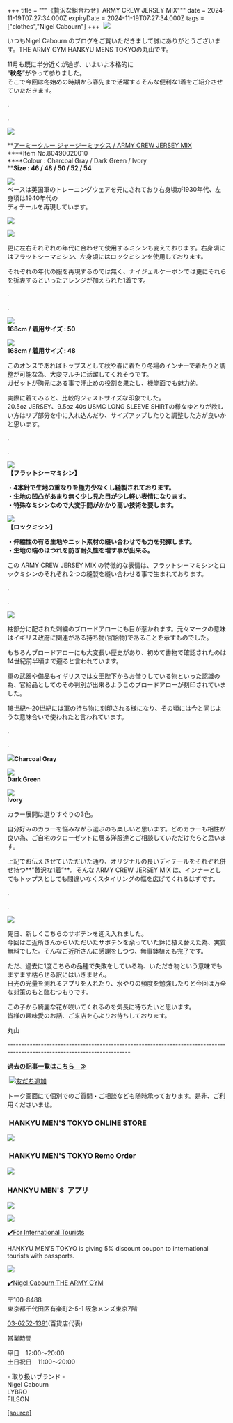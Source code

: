 +++
title = """《贅沢な組合わせ》ARMY CREW JERSEY MIX"""
date = 2024-11-19T07:27:34.000Z
expiryDate = 2024-11-19T07:27:34.000Z
tags = ["clothes","Nigel Cabourn"]
+++
 ![](https://cdn.shopify.com/s/files/1/0094/9295/5196/files/IMG_5545_035075db-39e3-4a49-a6b7-c877e5d81842_480x480.jpg?v=1731487644)

いつもNigel Cabourn のブログをご覧いただきまして誠にありがとうございます。THE ARMY GYM HANKYU MENS TOKYOの丸山です。

11月も既に半分近くが過ぎ、いよいよ本格的に  
“**秋冬**”がやって参りました。  
そこで今回は冬始めの時期から春先まで活躍するそんな便利な1着をご紹介させていただきます。

.

.

![](https://cdn.shopify.com/s/files/1/0094/9295/5196/files/0CA14129-F952-4B94-BDDF-6C42419F407E_480x480.jpg?v=1731920850)

**[アーミークルー ジャージーミックス / ARMY CREW JERSEY MIX](https://web.hh-online.jp/hankyu-mens/goods/index.html?ggcd=M2370048)  
****Item No.80490020010  
****Colour : Charcoal Gray / Dark Green / Ivory  
****Size : 46 / 48 / 50 / 52 / 54**

![](https://cdn.shopify.com/s/files/1/0094/9295/5196/files/E7CCDF16-8112-41D2-BC3D-09012F444433_480x480.jpg?v=1731920279)  
ベースは英国軍のトレーニングウェアを元にされており右身頃が1930年代、左身頃は1940年代の  
ディテールを再現しています。

![](https://cdn.shopify.com/s/files/1/0094/9295/5196/files/D92D277D-FD29-45D5-8BDD-5A12B7F90E28_480x480.jpg?v=1731920387)

![](https://cdn.shopify.com/s/files/1/0094/9295/5196/files/DF5C56DD-EEC2-480B-9631-DD2D5E1D52CE_480x480.jpg?v=1731920237)

更に左右それぞれの年代に合わせて使用するミシンも変えております。右身頃にはフラットシーマミシン、左身頃にはロックミシンを使用しております。

それぞれの年代の服を再現するのでは無く、ナイジェルケーボンでは更にそれらを折衷するといったアレンジが加えられた1着です。

.

.

![](https://cdn.shopify.com/s/files/1/0094/9295/5196/files/0DE069BA-FB82-49D1-AA21-173FB19F3BC2_711e7957-76f6-47db-8b6d-7532f391ca83_480x480.jpg?v=1732001008)  
**168cm / 着用サイズ : 50**

![](https://cdn.shopify.com/s/files/1/0094/9295/5196/files/IMG_5456_0834186f-8328-4687-81cc-ac24ef17f85d_480x480.jpg?v=1732001009)  
**168cm / 着用サイズ : 48**

このオンスであればトップスとして秋や春に着たり冬場のインナーで着たりと調整が可能な為、大変マルチに活躍してくれそうです。  
ガゼットが胸元にある事で汗止めの役割を果たし、機能面でも魅力的。

実際に着てみると、比較的ジャストサイズな印象でした。  
20.5oz JERSEY、9.5oz 40s USMC LONG SLEEVE SHIRTの様なゆとりが欲しい方はリブ部分を中に入れ込んだり、サイズアップしたりと調整した方が良いかと思います。

.

.

![](https://cdn.shopify.com/s/files/1/0094/9295/5196/files/IMG_5517_2764a0cf-62fd-4b00-aeea-0ed1d598b95b_480x480.jpg?v=1731986606)  
**【フラットシーマミシン】**  

**・4本針で生地の重なりを極力少なくし縫製されております。  
・生地の凹凸があまり無く少し見た目が少し軽い表情になります。  
・特殊なミシンなので大変手間がかかり高い技術を要します。**

![](https://cdn.shopify.com/s/files/1/0094/9295/5196/files/IMG_5519_4739a593-25be-4e34-8992-70e4eb9b4486_480x480.jpg?v=1731986606)  
**【ロックミシン】** 

**・伸縮性の有る生地やニット素材の縫い合わせでも力を発揮します。**  
**・生地の端のほつれを防ぎ耐久性を増す事が出来る。**

この ARMY CREW JERSEY MIX の特徴的な表情は、フラットシーマミシンとロックミシンのそれぞれ２つの縫製を縫い合わせる事で生まれております。

.

.

![](https://cdn.shopify.com/s/files/1/0094/9295/5196/files/IMG_5468_01b27674-39e5-4add-8a9e-4479b9d18060_480x480.jpg?v=1731486966)  
  
袖部分に配された刺繍のブロードアローにも目が惹かれます。元々マークの意味はイギリス政府に関連がある持ち物(官給物)であることを示すものでした。

もちろんブロードアローにも大変長い歴史があり、初めて書物で確認されたのは14世紀前半頃まで遡ると言われています。  
  
軍の武器や備品もイギリスでは女王陛下からお借りしている物といった認識の為、官給品としてのその判別が出来るようこのブロードアローが刻印されていました。

18世紀〜20世紀には軍の持ち物に刻印される様になり、その頃には今と同じような意味合いで使われたと言われています。

.

.

![](https://cdn.shopify.com/s/files/1/0094/9295/5196/files/IMG_1972_49e5e024-d104-4ac7-95c7-037e12217bea_480x480.jpg?v=1732000826)**Charcoal Gray**   

![](https://cdn.shopify.com/s/files/1/0094/9295/5196/files/IMG_1967_89474e11-ca6e-4748-8b54-4883892ab5fa_480x480.jpg?v=1732000826)  
**Dark Green** 

****![](https://cdn.shopify.com/s/files/1/0094/9295/5196/files/IMG_1969_480x480.jpg?v=1732000826)  
Ivory****

カラー展開は選りすぐりの3色。

自分好みのカラーを悩みながら選ぶのも楽しいと思います。どのカラーも相性が良い為、ご自宅のクローゼットに居る洋服達とご相談していただけたらと思います。

上記でお伝えさせていただいた通り、オリジナルの良いディテールをそれぞれ併せ持つ**”贅沢な1着”**。そんな ARMY CREW JERSEY MIX は、インナーとしてもトップスとしても間違いなくスタイリングの幅を広げてくれるはずです。

.

.

![](https://cdn.shopify.com/s/files/1/0094/9295/5196/files/FullSizeRender_d18668e8-2a08-4c6f-8268-aee11df4aa0c_480x480.jpg?v=1726543603)

先日、新しくこちらのサボテンを迎え入れました。  
今回はご近所さんからいただいたサボテンを余っていた鉢に植え替えた為、実質無料でした。そんなご近所さんに感謝をしつつ、無事鉢植えも完了です。

ただ、過去に1度こちらの品種で失敗をしている為、いただき物という意味でもますます枯らせる訳にはいきません。  
日光の光量を測れるアプリを入れたり、水やりの頻度を勉強したりと今回は万全な対策のもと臨むつもりです。  
  
この子から綺麗な花が咲いてくれるのを気長に待ちたいと思います。  
皆様の趣味愛のお話、ご来店を心よりお待ちしております。

  
丸山

\--------------------------------------------------------------------------------------------------------------------------

[**過去の記事一覧はこちら　≫**](https://cabourn.jp/blogs/shop-info/tagged/the-army-gym-hankyu-mens-tokyo)

 [![友だち追加](https://scdn.line-apps.com/n/line_add_friends/btn/ja.png)](https://lin.ee/NdALMrk)

トーク画面にて個別でのご質問・ご相談なども随時承っております。是非、ご利用くださいませ。

###  HANKYU MEN'S TOKYO ONLINE STORE

[![](https://cdn.shopify.com/s/files/1/0094/9295/5196/files/89E08B8F-87A2-468C-B5C0-CCCEBD744C0B_240x240.jpg?v=1652323830)](https://web.hh-online.jp/hankyu-mens/goods/list.html?shoptype=1&cid=b_mgs_vtr_amg)

###  HANKYU MEN'S TOKYO Remo Order

[![](https://cdn.shopify.com/s/files/1/0094/9295/5196/files/IMG_4203_480x480.png?v=1693122470)](https://web.hh-online.jp/hankyu-mens/contents/remoorder/)

### HANKYU MEN'S  アプリ

[**![](https://cdn.shopify.com/s/files/1/0094/9295/5196/files/IMG_4236_480x480.png?v=1693821347)**](https://web.hh-online.jp/hankyu-mens/contents/app/)

![](https://cdn.shopify.com/s/files/1/0094/9295/5196/files/642F2481-827F-485B-B569-888BEA4847CE.gif?v=1599792399)

[✔️](https://www.hankyu-dept.co.jp/mens-tokyo/guestcoupon/)[For International Tourists](https://www.hankyu-dept.co.jp/mens-tokyo/guestcoupon/)

HANKYU MEN’S TOKYO is giving 5% discount coupon to international tourists with passports.

![](https://cdn.shopify.com/s/files/1/0094/9295/5196/files/111.jpg?v=1630658023)

[✔️Nigel Cabourn THE ARMY GYM](https://web.hh-online.jp/hankyu-mens/goods/list.html?shoptype=1&cid=b_mgs_vtr_amg)

〒100-8488  
東京都千代田区有楽町2-5-1 阪急メンズ東京7階

[03-6252-1381](tel:0362521381)(百貨店代表)

営業時間

平日　12:00～20:00  
土日祝日　11:00～20:00  

\- 取り扱いブランド -  
Nigel Cabourn  
LYBRO  
FILSON

[[source]](https://cabourn.jp/blogs/shop-info/army-crew-jersey-mix-9-16%E4%BA%88%E5%AE%9A)

